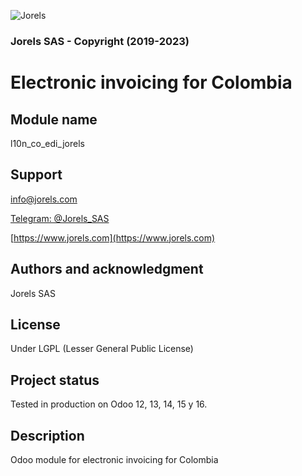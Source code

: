 ![Jorels](https://www.jorels.com/web/image/res.company/1/logo)
### Jorels SAS - Copyright (2019-2023)

# Electronic invoicing for Colombia

## Module name
l10n_co_edi_jorels

## Support

[info@jorels.com](mailto:info@jorels.com)

[Telegram: @Jorels_SAS](https://t.me/Jorels_SAS)

[https://www.jorels.com](https://www.jorels.com)

## Authors and acknowledgment
Jorels SAS

## License
Under LGPL (Lesser General Public License)

## Project status
Tested in production on Odoo 12, 13, 14, 15 y 16.

## Description
Odoo module for electronic invoicing for Colombia

